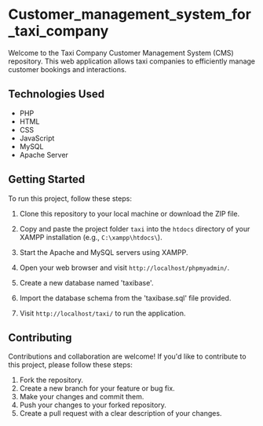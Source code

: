 # Customer_management_system_for_taxi_company
Welcome to the Taxi Company Customer Management System (CMS) repository. This web application allows taxi companies to efficiently manage customer bookings and interactions.

## Technologies Used

- PHP
- HTML
- CSS
- JavaScript
- MySQL
- Apache Server

## Getting Started

To run this project, follow these steps:

1. Clone this repository to your local machine or download the ZIP file.

2. Copy and paste the project folder `taxi` into the `htdocs` directory of your XAMPP installation (e.g., `C:\xampp\htdocs\`).

3. Start the Apache and MySQL servers using XAMPP.

4. Open your web browser and visit `http://localhost/phpmyadmin/`.

5. Create a new database named 'taxibase'.

6. Import the database schema from the 'taxibase.sql' file provided.

7. Visit `http://localhost/taxi/` to run the application.

## Contributing

Contributions and collaboration are welcome! If you'd like to contribute to this project, please follow these steps:

1. Fork the repository.
2. Create a new branch for your feature or bug fix.
3. Make your changes and commit them.
4. Push your changes to your forked repository.
5. Create a pull request with a clear description of your changes.
